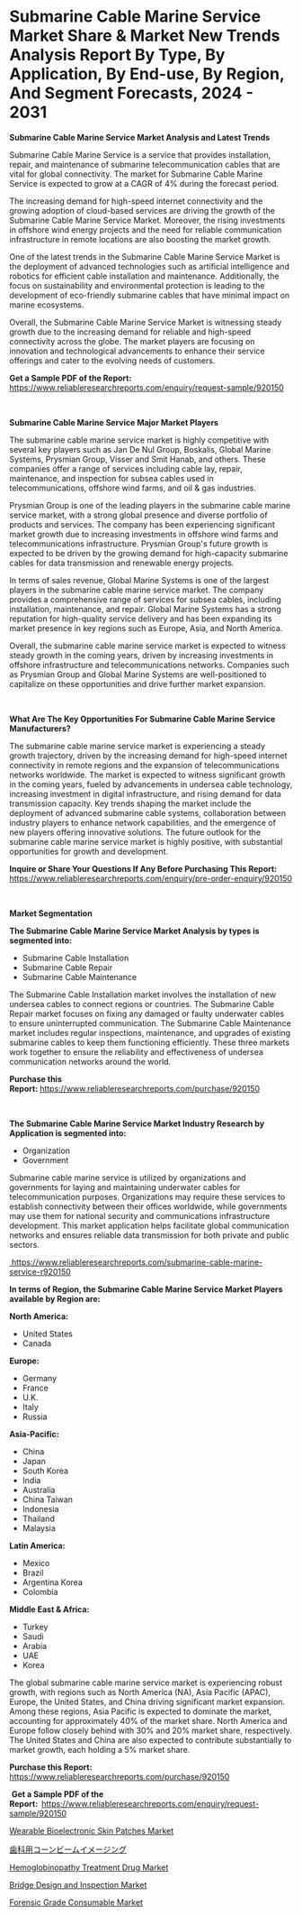 <p><h1>Submarine Cable Marine Service Market Share & Market New Trends Analysis Report By Type, By Application, By End-use, By Region, And Segment Forecasts, 2024 - 2031</h1></p><p><strong>Submarine Cable Marine Service Market Analysis and Latest Trends</strong></p>
<p><p>Submarine Cable Marine Service is a service that provides installation, repair, and maintenance of submarine telecommunication cables that are vital for global connectivity. The market for Submarine Cable Marine Service is expected to grow at a CAGR of 4% during the forecast period. </p><p>The increasing demand for high-speed internet connectivity and the growing adoption of cloud-based services are driving the growth of the Submarine Cable Marine Service Market. Moreover, the rising investments in offshore wind energy projects and the need for reliable communication infrastructure in remote locations are also boosting the market growth.</p><p>One of the latest trends in the Submarine Cable Marine Service Market is the deployment of advanced technologies such as artificial intelligence and robotics for efficient cable installation and maintenance. Additionally, the focus on sustainability and environmental protection is leading to the development of eco-friendly submarine cables that have minimal impact on marine ecosystems.</p><p>Overall, the Submarine Cable Marine Service Market is witnessing steady growth due to the increasing demand for reliable and high-speed connectivity across the globe. The market players are focusing on innovation and technological advancements to enhance their service offerings and cater to the evolving needs of customers.</p></p>
<p><strong>Get a Sample PDF of the Report:&nbsp;</strong> <a href="https://www.reliableresearchreports.com/enquiry/request-sample/920150">https://www.reliableresearchreports.com/enquiry/request-sample/920150</a></p>
<p>&nbsp;</p>
<p><strong>Submarine Cable Marine Service Major Market Players</strong></p>
<p><p>The submarine cable marine service market is highly competitive with several key players such as Jan De Nul Group, Boskalis, Global Marine Systems, Prysmian Group, Visser and Smit Hanab, and others. These companies offer a range of services including cable lay, repair, maintenance, and inspection for subsea cables used in telecommunications, offshore wind farms, and oil & gas industries.</p><p>Prysmian Group is one of the leading players in the submarine cable marine service market, with a strong global presence and diverse portfolio of products and services. The company has been experiencing significant market growth due to increasing investments in offshore wind farms and telecommunications infrastructure. Prysmian Group's future growth is expected to be driven by the growing demand for high-capacity submarine cables for data transmission and renewable energy projects.</p><p>In terms of sales revenue, Global Marine Systems is one of the largest players in the submarine cable marine service market. The company provides a comprehensive range of services for subsea cables, including installation, maintenance, and repair. Global Marine Systems has a strong reputation for high-quality service delivery and has been expanding its market presence in key regions such as Europe, Asia, and North America.</p><p>Overall, the submarine cable marine service market is expected to witness steady growth in the coming years, driven by increasing investments in offshore infrastructure and telecommunications networks. Companies such as Prysmian Group and Global Marine Systems are well-positioned to capitalize on these opportunities and drive further market expansion.</p></p>
<p>&nbsp;</p>
<p><strong>What Are The Key Opportunities For Submarine Cable Marine Service Manufacturers?</strong></p>
<p><p>The submarine cable marine service market is experiencing a steady growth trajectory, driven by the increasing demand for high-speed internet connectivity in remote regions and the expansion of telecommunications networks worldwide. The market is expected to witness significant growth in the coming years, fueled by advancements in undersea cable technology, increasing investment in digital infrastructure, and rising demand for data transmission capacity. Key trends shaping the market include the deployment of advanced submarine cable systems, collaboration between industry players to enhance network capabilities, and the emergence of new players offering innovative solutions. The future outlook for the submarine cable marine service market is highly positive, with substantial opportunities for growth and development.</p></p>
<p><strong>Inquire or Share Your Questions If Any Before Purchasing This Report:</strong> <a href="https://www.reliableresearchreports.com/enquiry/pre-order-enquiry/920150">https://www.reliableresearchreports.com/enquiry/pre-order-enquiry/920150</a></p>
<p>&nbsp;</p>
<p><strong>Market Segmentation</strong></p>
<p><strong>The Submarine Cable Marine Service Market Analysis by types is segmented into:</strong></p>
<p><ul><li>Submarine Cable Installation</li><li>Submarine Cable Repair</li><li>Submarine Cable Maintenance</li></ul></p>
<p><p>The Submarine Cable Installation market involves the installation of new undersea cables to connect regions or countries. The Submarine Cable Repair market focuses on fixing any damaged or faulty underwater cables to ensure uninterrupted communication. The Submarine Cable Maintenance market includes regular inspections, maintenance, and upgrades of existing submarine cables to keep them functioning efficiently. These three markets work together to ensure the reliability and effectiveness of undersea communication networks around the world.</p></p>
<p><strong>Purchase this Report:&nbsp;</strong><a href="https://www.reliableresearchreports.com/purchase/920150">https://www.reliableresearchreports.com/purchase/920150</a></p>
<p>&nbsp;</p>
<p><strong>The Submarine Cable Marine Service Market Industry Research by Application is segmented into:</strong></p>
<p><ul><li>Organization</li><li>Government</li></ul></p>
<p><p>Submarine cable marine service is utilized by organizations and governments for laying and maintaining underwater cables for telecommunication purposes. Organizations may require these services to establish connectivity between their offices worldwide, while governments may use them for national security and communications infrastructure development. This market application helps facilitate global communication networks and ensures reliable data transmission for both private and public sectors.</p></p>
<p><a href="https://www.reliableresearchreports.com/submarine-cable-marine-service-r920150">&nbsp;https://www.reliableresearchreports.com/submarine-cable-marine-service-r920150</a></p>
<p><strong>In terms of Region, the Submarine Cable Marine Service Market Players available by Region are:</strong></p>
<p>
    <p> <strong> North America: </strong>
        <ul>
            <li>United States</li>
            <li>Canada</li>
        </ul>
        </p> 
    <p> <strong> Europe: </strong>
        <ul>
            <li>Germany</li>
            <li>France</li>
            <li>U.K.</li>
            <li>Italy</li>
            <li>Russia</li>
        </ul>
        </p> 
    <p> <strong> Asia-Pacific: </strong>
        <ul>
            <li>China</li>
            <li>Japan</li>
            <li>South Korea</li>
            <li>India</li>
            <li>Australia</li>
            <li>China Taiwan</li>
            <li>Indonesia</li>
            <li>Thailand</li>
            <li>Malaysia</li>
        </ul>
        </p> 
    <p> <strong> Latin America: </strong>
        <ul>
            <li>Mexico</li>
            <li>Brazil</li>
            <li>Argentina Korea</li>
            <li>Colombia</li>
        </ul>
        </p> 
    <p> <strong> Middle East & Africa: </strong>
        <ul>
            <li>Turkey</li>
            <li>Saudi</li>
            <li>Arabia</li>
            <li>UAE</li>
            <li>Korea</li>
        </ul>
    </p>
    </p>
<p><p>The global submarine cable marine service market is experiencing robust growth, with regions such as North America (NA), Asia Pacific (APAC), Europe, the United States, and China driving significant market expansion. Among these regions, Asia Pacific is expected to dominate the market, accounting for approximately 40% of the market share. North America and Europe follow closely behind with 30% and 20% market share, respectively. The United States and China are also expected to contribute substantially to market growth, each holding a 5% market share.</p></p>
<p><strong>Purchase this Report: </strong><a href="https://www.reliableresearchreports.com/purchase/920150">https://www.reliableresearchreports.com/purchase/920150</a></p>
<p>&nbsp;<strong>Get a Sample PDF of the Report:&nbsp;&nbsp;</strong><a href="https://www.reliableresearchreports.com/enquiry/request-sample/920150">https://www.reliableresearchreports.com/enquiry/request-sample/920150</a></p>
<p><strong></strong></p>
<p><p><a href="https://www.linkedin.com/pulse/wearable-bioelectronic-skin-patches-market-outlook-industry-ywi5f">Wearable Bioelectronic Skin Patches Market</a></p><p><a href="https://github.com/oqxogxyvqe90775/Market-Research-Report-List-2/blob/main/942063255969.md">歯科用コーンビームイメージング</a></p><p><a href="https://github.com/JennyferFeil2023/Market-Research-Report-List-1/blob/main/hemoglobinopathy-treatment-drug-market.md">Hemoglobinopathy Treatment Drug Market</a></p><p><a href="https://github.com/gracielawharr/Market-Research-Report-List-1/blob/main/bridge-design-and-inspection-market.md">Bridge Design and Inspection Market</a></p><p><a href="https://www.linkedin.com/pulse/forensic-grade-consumable-market-report-reveals-latest-trends-umyuc">Forensic Grade Consumable Market</a></p></p>